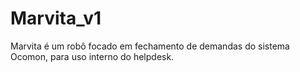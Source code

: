 # Marvita_v1
Marvita é um robô focado em fechamento de demandas do sistema Ocomon, para uso interno do helpdesk. 
